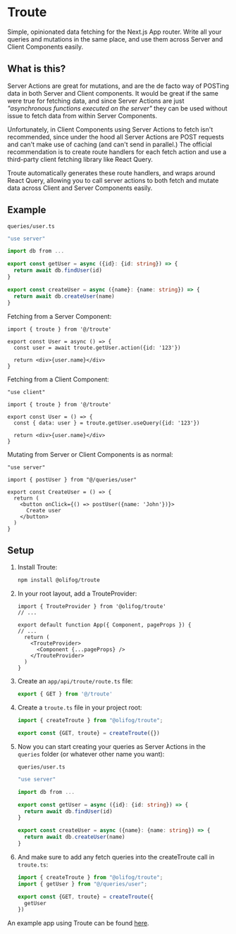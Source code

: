 
# Troute

Simple, opinionated data fetching for the Next.js App router. Write all your queries and mutations in the same place, and use them across Server and Client Components easily.

## What is this?

Server Actions are great for mutations, and are the de facto way of POSTing data in both Server and Client components. It would be great if the same were true for fetching data, and since Server Actions are just *"asynchronous functions executed on the server"* they can be used without issue to fetch data from within Server Components.

Unfortunately, in Client Components using Server Actions to fetch isn't recommended, since under the hood all Server Actions are POST requests and can't make use of caching (and can't send in parallel.) The official recommendation is to create route handlers for each fetch action and use a third-party client fetching library like React Query.

Troute automatically generates these route handlers, and wraps around React Query, allowing you to call server actions to both fetch and mutate data across Client and Server Components easily.

## Example

`queries/user.ts`

```typescript
"use server"

import db from ...

export const getUser = async ({id}: {id: string}) => {
  return await db.findUser(id)
}

export const createUser = async ({name}: {name: string}) => {
  return await db.createUser(name)
}
```

Fetching from a Server Component:

```tsx
import { troute } from '@/troute'

export const User = async () => {
  const user = await troute.getUser.action({id: '123'})

  return <div>{user.name}</div>
}
```

Fetching from a Client Component:

```tsx
"use client"

import { troute } from '@/troute'

export const User = () => {
  const { data: user } = troute.getUser.useQuery({id: '123'})

  return <div>{user.name}</div>
}
```

Mutating from Server or Client Components is as normal:

```tsx
"use server"

import { postUser } from "@/queries/user"

export const CreateUser = () => {
  return (
    <button onClick={() => postUser({name: 'John'})}>
      Create user
    </button>
  )
}
```

## Setup

1. Install Troute:

    ```bash
    npm install @olifog/troute
    ```

2. In your root layout, add a TrouteProvider:

    ```tsx
    import { TrouteProvider } from '@olifog/troute'
    // ...

    export default function App({ Component, pageProps }) {
    // ...
      return (
        <TrouteProvider>
          <Component {...pageProps} />
        </TrouteProvider>
      )
    }
    ```

3. Create an `app/api/troute/route.ts` file:

    ```typescript
    export { GET } from '@/troute'
    ```

4. Create a `troute.ts` file in your project root:

    ```typescript
    import { createTroute } from "@olifog/troute";

    export const {GET, troute} = createTroute({})
    ```

5. Now you can start creating your queries as Server Actions in the `queries` folder (or whatever other name you want):

    `queries/user.ts`

    ```typescript
    "use server"

    import db from ...

    export const getUser = async ({id}: {id: string}) => {
      return await db.findUser(id)
    }

    export const createUser = async ({name}: {name: string}) => {
      return await db.createUser(name)
    }
    ```

6. And make sure to add any fetch queries into the createTroute call in `troute.ts`:

    ```typescript
    import { createTroute } from "@olifog/troute";
    import { getUser } from "@/queries/user";

    export const {GET, troute} = createTroute({
      getUser
    })
    ```

An example app using Troute can be found [here](https://github.com/olifog/troute-example).
